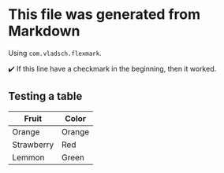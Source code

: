 # This file was generated from Markdown

Using `com.vladsch.flexmark`.

:heavy_check_mark: If this line have a checkmark in the beginning, then it worked.

## Testing a table

Fruit | Color
------|------
Orange | Orange
Strawberry | Red
Lemmon | Green
